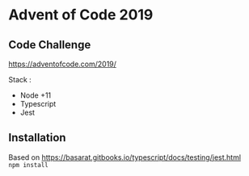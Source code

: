 # Advent of Code 2019

## Code Challenge 
https://adventofcode.com/2019/


Stack : 
* Node +11
* Typescript
* Jest

## Installation 
Based on https://basarat.gitbooks.io/typescript/docs/testing/jest.html  
`npm install`



